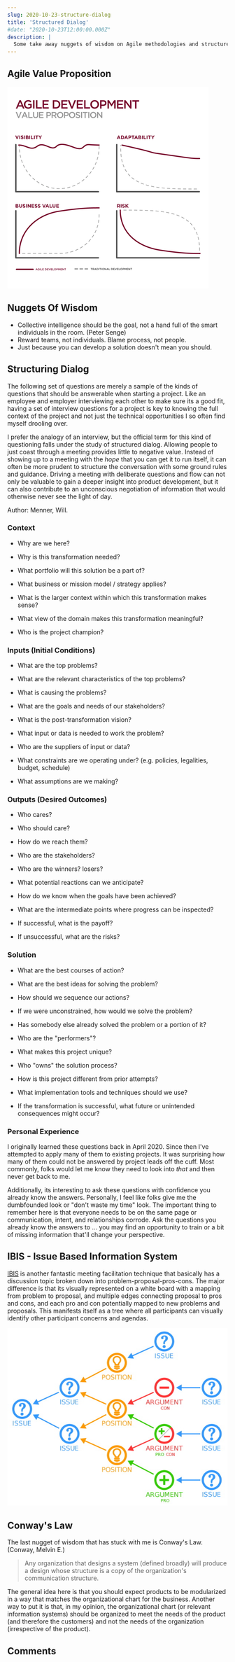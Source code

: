 ```yaml
---
slug: 2020-10-23-structure-dialog
title: 'Structured Dialog'
#date: "2020-10-23T12:00:00.000Z"
description: |
  Some take away nuggets of wisdom on Agile methodologies and structured dialog.
---
```


## Agile Value Proposition

![20200411-agile-value-proposition](2020-10-23-structure-dialog/20200411-agile-value-proposition.gif)

## Nuggets Of Wisdom

- Collective intelligence should be the goal, not a hand full of the smart individuals in the room. (Peter Senge)
- Reward teams, not individuals. Blame process, not people.
- Just because you can develop a solution doesn't mean you should.

## Structuring Dialog

The following set of questions are merely a sample of the kinds of questions that should be answerable when starting a project. Like an employee and employer interviewing each other to make sure its a good fit, having a set of interview questions for a project is key to knowing the full context of the project and not just the technical opportunities I so often find myself drooling over.

I prefer the analogy of an interview, but the official term for this kind of questioning falls under the study of structured dialog. Allowing people to just coast through a meeting provides little to negative value. Instead of showing up to a meeting with the _hope_ that you can get it to run itself, it can often be more prudent to structure the conversation with some ground rules and guidance. Driving a meeting with deliberate questions and flow can not only be valuable to gain a deeper insight into product development, but it can also contribute to an unconscious negotiation of information that would otherwise never see the light of day.

Author: Menner, Will.

### Context

- Why are we here?

- Why is this transformation needed?

- What portfolio will this solution be a part of?

- What business or mission model / strategy applies?

- What is the larger context within which this transformation makes sense?

- What view of the domain makes this transformation meaningful?

- Who is the project champion?

### Inputs (Initial Conditions)

- What are the top problems?

- What are the relevant characteristics of the top problems?

- What is causing the problems?

- What are the goals and needs of our stakeholders?

- What is the post-transformation vision?

- What input or data is needed to work the problem?

- Who are the suppliers of input or data?

- What constraints are we operating under? (e.g. policies, legalities, budget, schedule)

- What assumptions are we making?

### Outputs (Desired Outcomes)

- Who cares?

- Who should care?

- How do we reach them?

- Who are the stakeholders?

- Who are the winners? losers?

- What potential reactions can we anticipate?

- How do we know when the goals have been achieved?

- What are the intermediate points where progress can be inspected?

- If successful, what is the payoff?

- If unsuccessful, what are the risks?

### Solution

- What are the best courses of action?

- What are the best ideas for solving the problem?

- How should we sequence our actions?

- If we were unconstrained, how would we solve the problem?

- Has somebody else already solved the problem or a portion of it?

- Who are the "performers"?

- What makes this project unique?

- Who "owns" the solution process?

- How is this project different from prior attempts?

- What implementation tools and techniques should we use?

- If the transformation is successful, what future or unintended consequences might occur?

### Personal Experience

I originally learned these questions back in April 2020. Since then I've attempted to apply many of them to existing projects. It was surprising how many of them could not be answered by project leads off the cuff. Most commonly, folks would let me know they need to look into _that_ and then never get back to me.

<!--truncate-->

Additionally, its interesting to ask these questions with confidence you already know the answers. Personally, I feel like folks give me the dumbfounded look or "don't waste my time" look. The important thing to remember here is that everyone needs to be on the same page or communication, intent, and relationships corrode. Ask the questions you already know the answers to ... you may find an opportunity to train or a bit of missing information that'll change your perspective.

## IBIS - Issue Based Information System

[IBIS](https://en.wikipedia.org/wiki/Issue-based_information_system) is another fantastic meeting facilitation technique that basically has a discussion topic broken down into problem-proposal-pros-cons. The major difference is that its visually represented on a white board with a mapping from problem to proposal, and multiple edges connecting proposal to pros and cons, and each pro and con potentially mapped to new problems and proposals. This manifests itself as a tree where all participants can visually identify other participant concerns and agendas.

![IBIS Example](2020-10-23-structure-dialog/ibis-example.jpg)

## Conway's Law

The last nugget of wisdom that has stuck with me is Conway's Law. (Conway, Melvin E.)

> Any organization that designs a system (defined broadly) will produce a design whose structure is a copy of the organization's communication structure.

The general idea here is that you should expect products to be modularized in a way that matches the organizational chart for the business. Another way to put it is that, in my opinion, the organizational chart (or relevant information systems) should be organized to meet the needs of the product (and therefore the customers) and not the needs of the organization (irrespective of the product).

## Comments

<Comments />
